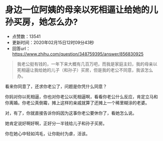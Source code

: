 # 身边一位阿姨的母亲以死相逼让给她的儿孙买房，她怎么办?
- 点赞数：13541
- 更新时间：2020年02月15日12时09分43秒
- 回答url：https://www.zhihu.com/question/348759395/answer/856830925
<body>
 <blockquote data-pid="Soxc31RF">
  我老公挺有钱的，一年下来大概有几百万吧，而我是家庭主妇，我的母亲以死相逼让我给她的儿子（和孙子）买房，但是我的老公不同意，我该怎么办。
 </blockquote>
 <p data-pid="NIpiIreb">看来你同意了，还求你老公了，问题是你凭什么同意？</p>
 <p data-pid="Uc6K_bbq">你妈对你以死相逼，你也对你老公以死相逼啊，看看你老公什么反应，肯定立马和你离婚。你老公真倒霉，摊上这样的亲戚就算了还摊上一个稀里糊涂的老婆。</p>
 <p data-pid="ZdLxhiIy">对，有了，你就直接告诉你妈因为这事你老公要休你了，看她怎么说。</p>
 <p data-pid="ap8Xg3-X">她肯定说好啊好啊，正好分一半钱给儿子和孙子买房。</p>
 <p data-pid="MEm8yyzn">你在她心中轻如鸿毛，让你助纣为虐，活该。</p><a data-draft-node="block" data-draft-type="mcn-link-card" data-mcn-id="1211985161074008064"></a>
 <p></p>
 <p></p>
</body>